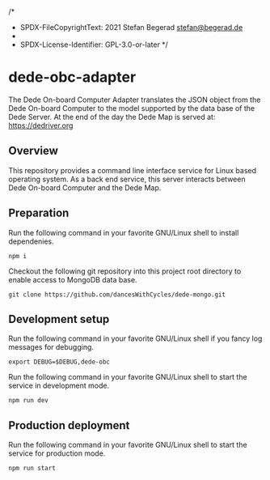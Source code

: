 /*
 * SPDX-FileCopyrightText: 2021 Stefan Begerad <stefan@begerad.de>
 *
 * SPDX-License-Identifier: GPL-3.0-or-later
 */
# dede-obc-adapter
The Dede On-board Computer Adapter translates the JSON object from the Dede On-board Computer to the model supported by the data base of the Dede Server. At the end of the day the Dede Map is served at: https://dedriver.org

## Overview
This repository provides a command line interface service for Linux based operating system. As a back end service, this server interacts between Dede On-board Computer and the Dede Map.

## Preparation
Run the following command in your favorite GNU/Linux shell to install dependenies.
```
npm i
```
Checkout the following git repository into this project root directory to enable access to MongoDB data base.
```
git clone https://github.com/dancesWithCycles/dede-mongo.git
```
## Development setup
Run the following command in your favorite GNU/Linux shell if you fancy log messages for debugging.
```
export DEBUG=$DEBUG,dede-obc
```
Run the following command in your favorite GNU/Linux shell to start the service in development mode.
```
npm run dev
```
## Production deployment
Run the following command in your favorite GNU/Linux shell to start the service for production mode.
```
npm run start
```
